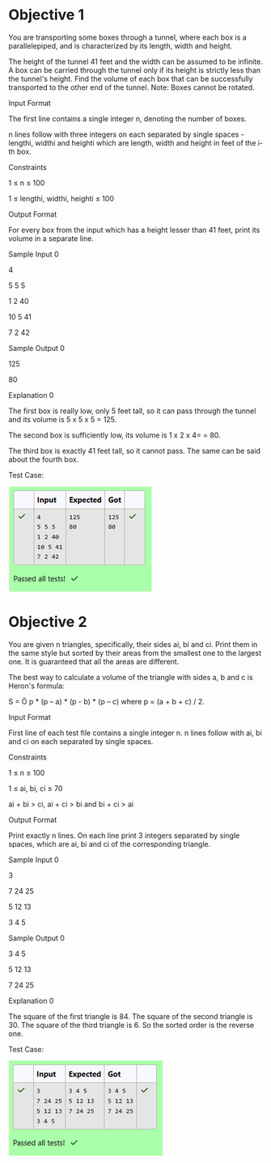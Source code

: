 # Objective 1

You are transporting some boxes through a tunnel, where each box is a parallelepiped, and is characterized by its length, width and height.

 

The height of the tunnel 41 feet and the width can be assumed to be infinite. A box can be carried through the tunnel only if its height is strictly less than the tunnel's height. Find the volume of each box that can be successfully transported to the other end of the tunnel. Note: Boxes cannot be rotated.

 

Input Format

 

The first line contains a single integer n, denoting the number of boxes.

n lines follow with three integers on each separated by single spaces - lengthi, widthi and heighti which are length, width and height in feet of the i-th box.

 

Constraints

 

1 ≤ n ≤ 100

1 ≤ lengthi, widthi, heighti ≤ 100

 

Output Format

 

For every box from the input which has a height lesser than 41 feet, print its volume in a separate line.

 

Sample Input 0

 

4

5 5 5

1 2 40

10 5 41

7 2 42

 

Sample Output 0

 

125

80

 

Explanation 0

 

The first box is really low, only 5 feet tall, so it can pass through the tunnel and its volume is 5 x 5 x 5 = 125.

 

The second box is sufficiently low, its volume is 1 x 2 x 4= = 80.

 

The third box is exactly 41 feet tall, so it cannot pass. The same can be said about the fourth box.

Test Case:

![alt text](<Screenshot 2025-01-13 171134.png>)

# Objective 2

You are given n triangles, specifically, their sides ai, bi and ci. Print them in the same style but sorted by their areas from the smallest one to the largest one. It is guaranteed that all the areas are different.

 

The best way to calculate a volume of the triangle with sides a, b and c is Heron's formula:

 

S = Ö p * (p – a) * (p - b) * (p – c) where p = (a + b + c) / 2.

 

Input Format

 

First line of each test file contains a single integer n. n lines follow with ai, bi and ci on each separated by single spaces.

 

Constraints

 

1 ≤ n ≤ 100

1 ≤ ai, bi, ci ≤ 70

ai + bi > ci, ai + ci > bi and bi + ci > ai

 

Output Format

 

Print exactly n lines. On each line print 3 integers separated by single spaces, which are ai, bi and ci of the corresponding triangle.

 

Sample Input 0

 

3

7 24 25

5 12 13

3 4 5

 

Sample Output 0

 

3 4 5

5 12 13

7 24 25

 

Explanation 0

 

The square of the first triangle is 84. The square of the second triangle is 30. The square of the third triangle is 6. So the sorted order is the reverse one.

Test Case:

![alt text](<Screenshot 2025-01-13 171140.png>)